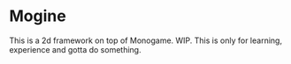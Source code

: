 # Mogine
This is a 2d framework on top of Monogame. WIP.
This is only for learning, experience and gotta do something.
